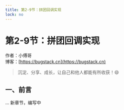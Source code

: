 ```yaml
---
title: 第2-9节：拼团回调实现
lock: no
---
```


# 第2-9节：拼团回调实现

作者：小傅哥
<br/>博客：[https://bugstack.cn](https://bugstack.cn)

> 沉淀、分享、成长，让自己和他人都能有所收获！😄

## 一、前言

... 新章节，编写中